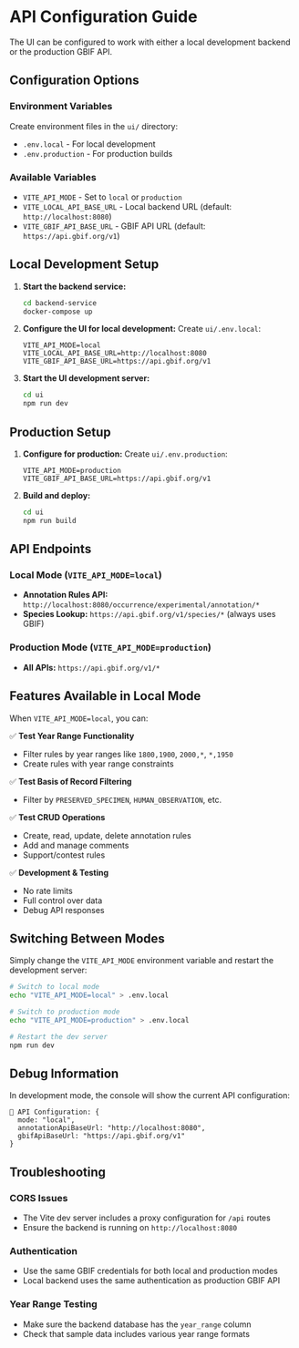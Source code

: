 # API Configuration Guide

The UI can be configured to work with either a local development backend or the production GBIF API.

## Configuration Options

### Environment Variables

Create environment files in the `ui/` directory:

- `.env.local` - For local development
- `.env.production` - For production builds

### Available Variables

- `VITE_API_MODE` - Set to `local` or `production`
- `VITE_LOCAL_API_BASE_URL` - Local backend URL (default: `http://localhost:8080`)
- `VITE_GBIF_API_BASE_URL` - GBIF API URL (default: `https://api.gbif.org/v1`)

## Local Development Setup

1. **Start the backend service:**
   ```bash
   cd backend-service
   docker-compose up
   ```

2. **Configure the UI for local development:**
   Create `ui/.env.local`:
   ```env
   VITE_API_MODE=local
   VITE_LOCAL_API_BASE_URL=http://localhost:8080
   VITE_GBIF_API_BASE_URL=https://api.gbif.org/v1
   ```

3. **Start the UI development server:**
   ```bash
   cd ui
   npm run dev
   ```

## Production Setup

1. **Configure for production:**
   Create `ui/.env.production`:
   ```env
   VITE_API_MODE=production
   VITE_GBIF_API_BASE_URL=https://api.gbif.org/v1
   ```

2. **Build and deploy:**
   ```bash
   cd ui
   npm run build
   ```

## API Endpoints

### Local Mode (`VITE_API_MODE=local`)
- **Annotation Rules API:** `http://localhost:8080/occurrence/experimental/annotation/*`
- **Species Lookup:** `https://api.gbif.org/v1/species/*` (always uses GBIF)

### Production Mode (`VITE_API_MODE=production`)
- **All APIs:** `https://api.gbif.org/v1/*`

## Features Available in Local Mode

When `VITE_API_MODE=local`, you can:

✅ **Test Year Range Functionality**
- Filter rules by year ranges like `1800,1900`, `2000,*`, `*,1950`
- Create rules with year range constraints

✅ **Test Basis of Record Filtering**
- Filter by `PRESERVED_SPECIMEN`, `HUMAN_OBSERVATION`, etc.

✅ **Test CRUD Operations**
- Create, read, update, delete annotation rules
- Add and manage comments
- Support/contest rules

✅ **Development & Testing**
- No rate limits
- Full control over data
- Debug API responses

## Switching Between Modes

Simply change the `VITE_API_MODE` environment variable and restart the development server:

```bash
# Switch to local mode
echo "VITE_API_MODE=local" > .env.local

# Switch to production mode  
echo "VITE_API_MODE=production" > .env.local

# Restart the dev server
npm run dev
```

## Debug Information

In development mode, the console will show the current API configuration:

```
🔧 API Configuration: {
  mode: "local",
  annotationApiBaseUrl: "http://localhost:8080",
  gbifApiBaseUrl: "https://api.gbif.org/v1"
}
```

## Troubleshooting

### CORS Issues
- The Vite dev server includes a proxy configuration for `/api` routes
- Ensure the backend is running on `http://localhost:8080`

### Authentication
- Use the same GBIF credentials for both local and production modes
- Local backend uses the same authentication as production GBIF API

### Year Range Testing
- Make sure the backend database has the `year_range` column
- Check that sample data includes various year range formats